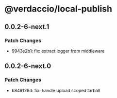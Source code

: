 # @verdaccio/local-publish

## 0.0.2-6-next.1

### Patch Changes

- 9943e2b1: fix: extract logger from middleware

## 0.0.2-6-next.0

### Patch Changes

- b849128d: fix: handle upload scoped tarball
